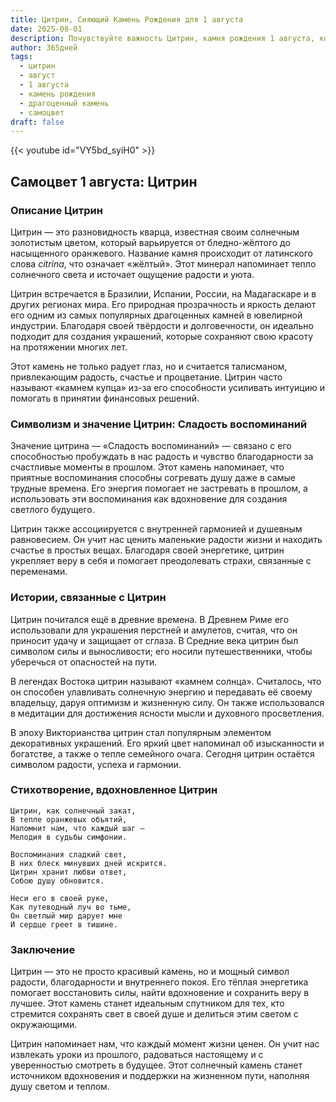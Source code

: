 ```yaml
---
title: Цитрин, Сияющий Камень Рождения для 1 августа
date: 2025-08-01
description: Почувствуйте важность Цитрин, камня рождения 1 августа, который символизирует Сладость воспоминаний. Пусть его красота и значение осветят ваш день.
author: 365дней
tags:
  - цитрин
  - август
  - 1 августа
  - камень рождения
  - драгоценный камень
  - самоцвет
draft: false
---
```


{{< youtube id="VY5bd_syiH0" >}}

## Самоцвет 1 августа: Цитрин

### Описание Цитрин

Цитрин — это разновидность кварца, известная своим солнечным золотистым цветом, который варьируется от бледно-жёлтого до насыщенного оранжевого. Название камня происходит от латинского слова _citrina_, что означает «жёлтый». Этот минерал напоминает тепло солнечного света и источает ощущение радости и уюта.

Цитрин встречается в Бразилии, Испании, России, на Мадагаскаре и в других регионах мира. Его природная прозрачность и яркость делают его одним из самых популярных драгоценных камней в ювелирной индустрии. Благодаря своей твёрдости и долговечности, он идеально подходит для создания украшений, которые сохраняют свою красоту на протяжении многих лет.

Этот камень не только радует глаз, но и считается талисманом, привлекающим радость, счастье и процветание. Цитрин часто называют «камнем купца» из-за его способности усиливать интуицию и помогать в принятии финансовых решений.

### Символизм и значение Цитрин: Сладость воспоминаний

Значение цитрина — «Сладость воспоминаний» — связано с его способностью пробуждать в нас радость и чувство благодарности за счастливые моменты в прошлом. Этот камень напоминает, что приятные воспоминания способны согревать душу даже в самые трудные времена. Его энергия помогает не застревать в прошлом, а использовать эти воспоминания как вдохновение для создания светлого будущего.

Цитрин также ассоциируется с внутренней гармонией и душевным равновесием. Он учит нас ценить маленькие радости жизни и находить счастье в простых вещах. Благодаря своей энергетике, цитрин укрепляет веру в себя и помогает преодолевать страхи, связанные с переменами.

### Истории, связанные с Цитрин

Цитрин почитался ещё в древние времена. В Древнем Риме его использовали для украшения перстней и амулетов, считая, что он приносит удачу и защищает от сглаза. В Средние века цитрин был символом силы и выносливости; его носили путешественники, чтобы уберечься от опасностей на пути.

В легендах Востока цитрин называют «камнем солнца». Считалось, что он способен улавливать солнечную энергию и передавать её своему владельцу, даруя оптимизм и жизненную силу. Он также использовался в медитации для достижения ясности мысли и духовного просветления.

В эпоху Викторианства цитрин стал популярным элементом декоративных украшений. Его яркий цвет напоминал об изысканности и богатстве, а также о тепле семейного очага. Сегодня цитрин остаётся символом радости, успеха и гармонии.

### Стихотворение, вдохновленное Цитрин

```
Цитрин, как солнечный закат,  
В тепле оранжевых объятий,  
Напомнит нам, что каждый шаг —  
Мелодия в судьбы симфонии.

Воспоминания сладкий свет,  
В них блеск минувших дней искрится.  
Цитрин хранит любви ответ,  
Собою душу обновится.

Неси его в своей руке,  
Как путеводный луч во тьме,  
Он светлый мир дарует мне  
И сердце греет в тишине.
```

### Заключение

Цитрин — это не просто красивый камень, но и мощный символ радости, благодарности и внутреннего покоя. Его тёплая энергетика помогает восстановить силы, найти вдохновение и сохранить веру в лучшее. Этот камень станет идеальным спутником для тех, кто стремится сохранять свет в своей душе и делиться этим светом с окружающими.

Цитрин напоминает нам, что каждый момент жизни ценен. Он учит нас извлекать уроки из прошлого, радоваться настоящему и с уверенностью смотреть в будущее. Этот солнечный камень станет источником вдохновения и поддержки на жизненном пути, наполняя душу светом и теплом.